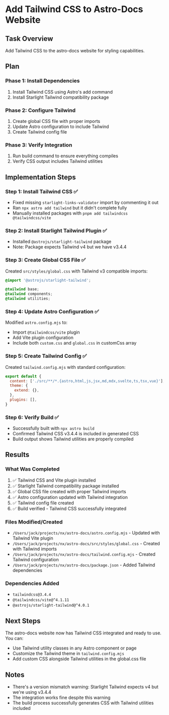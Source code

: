 # Add Tailwind CSS to Astro-Docs Website

## Task Overview
Add Tailwind CSS to the astro-docs website for styling capabilities.

## Plan

### Phase 1: Install Dependencies
1. Install Tailwind CSS using Astro's add command
2. Install Starlight Tailwind compatibility package

### Phase 2: Configure Tailwind
1. Create global CSS file with proper imports
2. Update Astro configuration to include Tailwind
3. Create Tailwind config file

### Phase 3: Verify Integration
1. Run build command to ensure everything compiles
2. Verify CSS output includes Tailwind utilities

## Implementation Steps

### Step 1: Install Tailwind CSS ✅
- Fixed missing `starlight-links-validator` import by commenting it out
- Ran `npx astro add tailwind` but it didn't complete fully
- Manually installed packages with `pnpm add tailwindcss @tailwindcss/vite`

### Step 2: Install Starlight Tailwind Plugin ✅
- Installed `@astrojs/starlight-tailwind` package
- Note: Package expects Tailwind v4 but we have v3.4.4

### Step 3: Create Global CSS File ✅
Created `src/styles/global.css` with Tailwind v3 compatible imports:
```css
@import '@astrojs/starlight-tailwind';

@tailwind base;
@tailwind components;
@tailwind utilities;
```

### Step 4: Update Astro Configuration ✅
Modified `astro.config.mjs` to:
- Import `@tailwindcss/vite` plugin
- Add Vite plugin configuration
- Include both `custom.css` and `global.css` in customCss array

### Step 5: Create Tailwind Config ✅
Created `tailwind.config.mjs` with standard configuration:
```js
export default {
  content: ['./src/**/*.{astro,html,js,jsx,md,mdx,svelte,ts,tsx,vue}'],
  theme: {
    extend: {},
  },
  plugins: [],
}
```

### Step 6: Verify Build ✅
- Successfully built with `npx astro build`
- Confirmed Tailwind CSS v3.4.4 is included in generated CSS
- Build output shows Tailwind utilities are properly compiled

## Results

### What Was Completed
1. ✅ Tailwind CSS and Vite plugin installed
2. ✅ Starlight Tailwind compatibility package installed
3. ✅ Global CSS file created with proper Tailwind imports
4. ✅ Astro configuration updated with Tailwind integration
5. ✅ Tailwind config file created
6. ✅ Build verified - Tailwind CSS successfully integrated

### Files Modified/Created
- `/Users/jack/projects/nx/astro-docs/astro.config.mjs` - Updated with Tailwind Vite plugin
- `/Users/jack/projects/nx/astro-docs/src/styles/global.css` - Created with Tailwind imports
- `/Users/jack/projects/nx/astro-docs/tailwind.config.mjs` - Created Tailwind configuration
- `/Users/jack/projects/nx/astro-docs/package.json` - Added Tailwind dependencies

### Dependencies Added
- `tailwindcss@3.4.4`
- `@tailwindcss/vite@^4.1.11`
- `@astrojs/starlight-tailwind@^4.0.1`

## Next Steps
The astro-docs website now has Tailwind CSS integrated and ready to use. You can:
- Use Tailwind utility classes in any Astro component or page
- Customize the Tailwind theme in `tailwind.config.mjs`
- Add custom CSS alongside Tailwind utilities in the global.css file

## Notes
- There's a version mismatch warning: Starlight Tailwind expects v4 but we're using v3.4.4
- The integration works fine despite this warning
- The build process successfully generates CSS with Tailwind utilities included